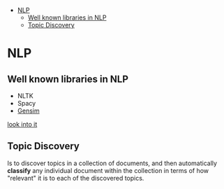 <!--ts-->
   * [NLP](#nlp)
      * [Well known libraries in NLP](#well-known-libraries-in-nlp)
      * [Topic Discovery](#topic-discovery)

<!-- Added by: gil_diy, at: Sun 13 Feb 2022 08:55:53 IST -->

<!--te-->

# NLP 

## Well known libraries in NLP

* NLTK
* Spacy
* [Gensim](https://github.com/RaRe-Technologies/gensim)


[look into it](https://youtu.be/m20_dfn6tsU)


## Topic Discovery

Is to discover topics in a collection of documents, and then automatically **classify** any individual document within the collection in terms of how "relevant" it is to each of the discovered topics.